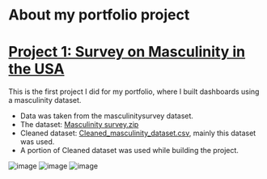 # About my portfolio project

# [Project 1: Survey on Masculinity in the USA](https://public.tableau.com/app/profile/devanshu.gupta3647/viz/MasculinitySurvey_16702528343170/Maindashboard)
This is the first project I did for my portfolio, where I built dashboards using a masculinity dataset.

* Data was taken from the masculinitysurvey dataset.
* The dataset: [Masculinity survey.zip](https://github.com/iamdevanshuguptaa/PORTFOLIOPROJECTS/files/10474295/Masculinity.survey.zip)
* Cleaned dataset: [Cleaned_masculinity_dataset.csv](https://github.com/iamdevanshuguptaa/PORTFOLIOPROJECTS/files/10474296/Cleaned_masculinity_dataset.csv), mainly this dataset was used.
* A portion of Cleaned dataset was used while building the project.

![image](https://user-images.githubusercontent.com/109216952/213911199-0d1f27ef-3bda-4364-8a5e-2098064833ff.png)
![image](https://user-images.githubusercontent.com/109216952/213911536-fb904691-6443-4667-86d9-68b64d30b955.png)
![image](https://user-images.githubusercontent.com/109216952/213911696-6a10c313-d41a-4c18-858d-c8abfe3e6bc0.png)

